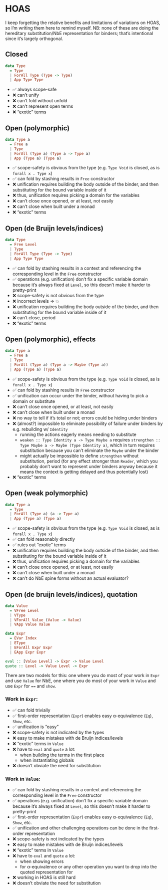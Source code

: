 # HOAS

I keep forgetting the relative benefits and limitations of variations on HOAS, so I’m writing them here to remind myself. NB: none of these are doing the hereditary substitution/NbE representation for binders; that’s intentional since it’s largely orthogonal.


## Closed

```haskell
data Type
  = Type
  | ForAll Type (Type -> Type)
  | App Type Type
```

- ✅ always scope-safe
- ❌ can’t unify
- ❌ can’t fold without unfold
- ❌ can’t represent open terms
- ❌ “exotic” terms


## Open (polymorphic)

```haskell
data Type a
  = Free a
  | Type
  | ForAll (Type a) (Type a -> Type a)
  | App (Type a) (Type a)
```

- ✅ scope-safety is obvious from the type (e.g. `Type Void` is closed, as is `forall x . Type x`)
- ✅ can fold by stashing results in `Free` constructor
- ❌ unification requires building the body outside of the binder, and then substituting for the bound variable inside of it
- ❌ thus, unification requires picking a domain for the variables
- ❌ can’t close once opened, or at least, not easily
- ❌ can’t close when built under a monad
- ❌ “exotic” terms


## Open (de Bruijn levels/indices)

```haskell
data Type
  = Free Level
  | Type
  | ForAll Type (Type -> Type)
  | App Type Type
```

- ✅ can fold by stashing results in a context and referencing the corresponding level in the `Free` constructor
- ✅ operations (e.g. unification) don’t fix a specific variable domain because it’s always fixed at `Level`, so this doesn’t make it harder to pretty-print
- ❌ scope-safety is not obvious from the type
- ❌ incorrect levels ⇒ 💥
- ❌ unification requires building the body outside of the binder, and then substituting for the bound variable inside of it
- ❌ can’t close, period
- ❌ “exotic” terms


## Open (polymorphic), effects

```haskell
data Type a
  = Free a
  | Type
  | ForAll (Type a) (Type a -> Maybe (Type a))
  | App (Type a) (Type a)
```

- ✅ scope-safety is obvious from the type (e.g. `Type Void` is closed, as is `forall x . Type x`)
- ✅ can fold by stashing results in `Free` constructor
- ✅ unification can occur under the binder, without having to pick a domain or substitute
- ❌ can’t close once opened, or at least, not easily
- ❌ can’t close when built under a monad
- ❌ no way to tell if it’s total or not; errors could be hiding under binders
- ❌ (almost?) impossible to eliminate possibility of failure under binders by e.g. rebuilding w/ `Identity`
  - running the actions eagerly means needing to substitute
  - `weaken :: Type Identity a -> Type Maybe a` requires `strengthen :: Type Maybe a -> Maybe (Type Identity a)`, which in turn requires substitution because you can’t eliminate the `Maybe` under the binder
  - might actually be impossible to define `strengthen` without substitution, period (for any effect stronger than `Reader`, which you probably don’t want to represent under binders anyway because it means the context is getting delayed and thus potentially lost)
- ❌ “exotic” terms


## Open (weak polymorphic)

```haskell
data Type a
  = Type
  | ForAll (Type a) (a -> Type a)
  | App (Type a) (Type a)
```

- ✅ scope-safety is obvious from the type (e.g. `Type Void` is closed, as is `forall x . Type x`)
- ✅ can fold reasonably directly
- ✅ rules out “exotic” terms
- ❌ unification requires building the body outside of the binder, and then substituting for the bound variable inside of it
- ❌ thus, unification requires picking a domain for the variables
- ❌ can’t close once opened, or at least, not easily
- ❌ can’t close when built under a monad
- ❌ can’t do NbE spine forms without an actual evaluator?


## Open (de bruijn levels/indices), quotation

```haskell
data Value
  = VFree Level
  | VType
  | VForAll Value (Value -> Value)
  | VApp Value Value

data Expr
  = EVar Index
  | EType
  | EForAll Expr Expr
  | EApp Expr Expr

eval :: [Value Level] -> Expr -> Value Level
quote :: Level -> Value Level -> Expr
```

There are two models for this: one where you do most of your work in `Expr` and use `Value` for NbE, one where you do most of your work in `Value` and use `Expr` for `==` and `show`.

### Work in `Expr`:

- ✅ can fold trivially
- ✅ first-order representation (`Expr`) enables easy α-equivalence (`Eq`), `Show`, etc.
- ✅ unification is “easy”
- ❌ scope-safety is not indicated by the types
- ❌ easy to make mistakes with de Bruijn indices/levels
- ❌ “exotic” terms in `Value`
- ❌ have to `eval` and `quote` a lot:
  - when building the terms in the first place
  - when instantiating globals
- ❌ doesn’t obviate the need for substitution

### Work in `Value`:

- ✅ can fold by stashing results in a context and referencing the corresponding level in the `Free` constructor
- ✅ operations (e.g. unification) don’t fix a specific variable domain because it’s always fixed at `Level`, so this doesn’t make it harder to pretty-print
- ✅ first-order representation (`Expr`) enables easy α-equivalence (`Eq`), `Show`, etc.
- ✅ unification and other challenging operations can be done in the first-order representation
- ❌ scope-safety is not indicated by the types
- ❌ easy to make mistakes with de Bruijn indices/levels
- ❌ “exotic” terms in `Value`
- ❌ have to `eval` and `quote` a lot:
  - when showing errors
  - for α-equivalence or any other operation you want to drop into the quoted representation for
- ❌ working in HOAS is still hard
- ❌ doesn’t obviate the need for substitution
